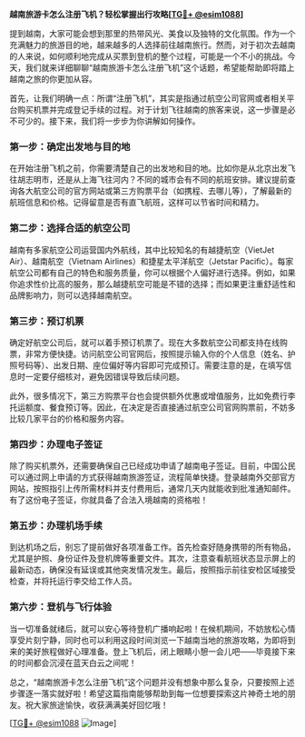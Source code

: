 **越南旅游卡怎么注册飞机？轻松掌握出行攻略[[TG💪+ @esim1088](https://t.me/s/esim1088)]**

提到越南，大家可能会想到那里的热带风光、美食以及独特的文化氛围。作为一个充满魅力的旅游目的地，越来越多的人选择前往越南旅行。然而，对于初次去越南的人来说，如何顺利地完成从买票到登机的整个过程，可能是一个不小的挑战。今天，我们就来详细聊聊“越南旅游卡怎么注册飞机”这个话题，希望能帮助即将踏上越南之旅的你更加从容。

首先，让我们明确一点：所谓“注册飞机”，其实是指通过航空公司官网或者相关平台购买机票并完成登记手续的过程。对于计划飞往越南的旅客来说，这一步骤是必不可少的。接下来，我们将一步步为你讲解如何操作。

### 第一步：确定出发地与目的地

在开始注册飞机之前，你需要清楚自己的出发地和目的地。比如你是从北京出发飞往胡志明市，还是从上海飞往河内？不同的城市会有不同的航班安排。建议提前查询各大航空公司的官方网站或第三方购票平台（如携程、去哪儿等），了解最新的航班信息和价格。记得留意是否有直飞航班，这样可以节省时间和精力。

### 第二步：选择合适的航空公司

越南有多家航空公司运营国内外航线，其中比较知名的有越捷航空（VietJet Air）、越南航空（Vietnam Airlines）和捷星太平洋航空（Jetstar Pacific）。每家航空公司都有自己的特色和服务质量，你可以根据个人偏好进行选择。例如，如果你追求性价比高的服务，那么越捷航空可能是不错的选择；而如果更注重舒适性和品牌影响力，则可以选择越南航空。

### 第三步：预订机票

确定好航空公司后，就可以着手预订机票了。现在大多数航空公司都支持在线购票，非常方便快捷。访问航空公司官网后，按照提示输入你的个人信息（姓名、护照号码等）、出发日期、座位偏好等内容即可完成预订。需要注意的是，在填写信息时一定要仔细核对，避免因错误导致后续问题。

此外，很多情况下，第三方购票平台也会提供额外优惠或增值服务，比如免费行李托运额度、餐食预订等。因此，在决定是否直接通过航空公司官网购票前，不妨多比较几家平台的价格和服务内容。

### 第四步：办理电子签证

除了购买机票外，还需要确保自己已经成功申请了越南电子签证。目前，中国公民可以通过网上申请的方式获得越南旅游签证，流程简单快捷。登录越南外交部官方网站，按照指引上传所需材料并支付费用后，通常几天内就能收到批准通知邮件。有了这份电子签证，你就具备了合法入境越南的资格啦！

### 第五步：办理机场手续

到达机场之后，别忘了提前做好各项准备工作。首先检查好随身携带的所有物品，尤其是护照、身份证件及登机牌等重要文件。其次，注意查看航班状态显示屏上的最新动态，确保没有延误或其他突发情况发生。最后，按照指示前往安检区域接受检查，并将托运行李交给工作人员。

### 第六步：登机与飞行体验

当一切准备就绪后，就可以安心等待登机广播响起啦！在候机期间，不妨放松心情享受片刻宁静，同时也可以利用这段时间浏览一下越南当地的旅游攻略，为即将到来的美好旅程做好心理准备。登上飞机后，闭上眼睛小憩一会儿吧——毕竟接下来的时间都会沉浸在蓝天白云之间呢！

总之，“越南旅游卡怎么注册飞机”这个问题并没有想象中那么复杂，只要按照上述步骤逐一落实就好啦！希望这篇指南能够帮助到每一位想要探索这片神奇土地的朋友。祝大家旅途愉快，收获满满美好回忆哦！

[[TG💪+ @esim1088](https://t.me/s/esim1088) ![Image](https://i.postimg.cc/4NQfJmqS/Snipaste-2025-05-13-00-14-12.png)]